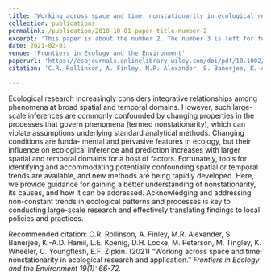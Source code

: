 ```yaml
---
title: "Working across space and time: nonstationarity in ecological research and application"
collection: publications
permalink: /publication/2010-10-01-paper-title-number-2
excerpt: 'This paper is about the number 2. The number 3 is left for future work.'
date: 2021-02-01
venue: 'Frontiers in Ecology and the Environment'
paperurl: 'https://esajournals.onlinelibrary.wiley.com/doi/pdf/10.1002/fee.2298'
citation: 'C.R. Rollinson, A. Finley, M.R. Alexander, S. Banerjee, K.-A.D. Hamil, L.E. Koenig, D.H. Locke, M. Peterson, M. Tingley, K. Wheeler, C. Youngflesh, E.F. Zipkin. (2021) &quot;Working across space and time: nonstationarity in ecological research and application.&quot; <i>Frontiers in Ecology and the Environment<i> 19(1): 66-72.' 

---
```

Ecological research increasingly considers integrative relationships among phenomena at broad spatial and temporal domains. However, such large-scale inferences are commonly confounded by changing properties in the processes that govern phenomena (termed nonstationarity), which can violate assumptions underlying standard analytical methods. Changing conditions are funda- mental and pervasive features in ecology, but their influence on ecological inference and prediction increases with larger spatial and temporal domains for a host of factors. Fortunately, tools for identifying and accommodating potentially confounding spatial or temporal trends are available, and new methods are being rapidly developed. Here, we provide guidance for gaining a better understanding of nonstationarity, its causes, and how it can be addressed. Acknowledging and addressing non-constant trends in ecological patterns and processes is key to conducting large-scale research and effectively translating findings to local policies and practices.
 

Recommended citation: C.R. Rollinson, A. Finley, M.R. Alexander, S. Banerjee, K.-A.D. Hamil, L.E. Koenig, D.H. Locke, M. Peterson, M. Tingley, K. Wheeler, C. Youngflesh, E.F. Zipkin. (2021) “Working across space and time: nonstationarity in ecological research and application.” <i>Frontiers in Ecology and the Environment<i> 19(1): 66-72. 